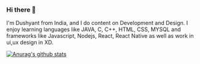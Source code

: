 ### Hi there 👋

I'm Dushyant from India, and I do content on Development and Design. I enjoy learning languages like JAVA, C, C++, HTML, CSS, MYSQL and frameworks like Javascript, Nodejs, React, React Native as well as work in ui,ux design in XD.   

[![Anurag's github stats](https://github-readme-stats.vercel.app/api?username=Dushyant029)](https://github.com/anuraghazra/github-readme-stats)
